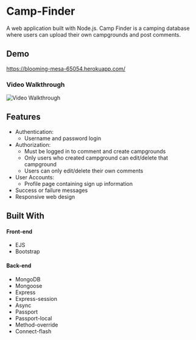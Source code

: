 # Camp-Finder

A web application built with Node.js. Camp Finder is a camping database where users can upload their own campgrounds and post comments.

## Demo
https://blooming-mesa-65054.herokuapp.com/

<h3>Video Walkthrough</h3>

<img src='Walkthrough.gif' title='Video Walkthrough' width='' alt='Video Walkthrough' />

## Features

<ul>
  <li>Authentication:
    <ul>
    <li> Username and password login</li>
    </ul>
  </li>
  
  <li>
  Authorization:
  <ul>
    <li>Must be logged in to comment and create campgrounds</li>
    <li>Only users who created campground can edit/delete that campground</li>
    <li>Users can only edit/delete their own comments</li>
  </ul>
  </li>
  
  <li>User Accounts:
  <ul>
  <li>Profile page containing sign up information</li>
  </ul>
  </li>
  
  <li>Success or failure messages</li>
  <li>Responsive web design</li>
  
</ul>

## Built With

<h4>Front-end</h4>

<ul>
  <li>EJS</li>
  <li>Bootstrap</li>
</ul>

<h4>Back-end</h4>

<ul>
  <li>MongoDB</li>
  <li>Mongoose</li>
  <li>Express</li>
  <li>Express-session</li>
  <li>Async</li>
  <li>Passport</li>
  <li>Passport-local</li>
  <li>Method-override</li>
  <li>Connect-flash</li>
</ul>



